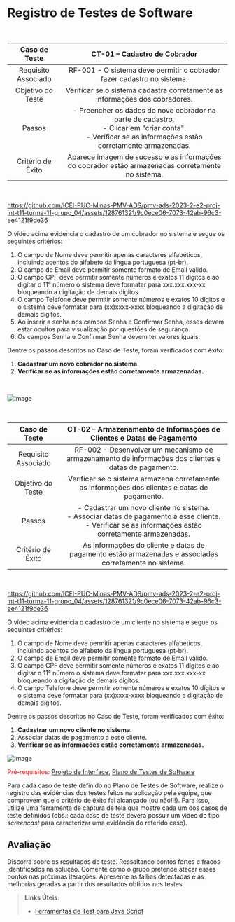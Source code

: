 # Registro de Testes de Software

<br>

| **Caso de Teste** 	| **CT-01 – Cadastro de Cobrador** 	|
|:---:	|:---:	|
| Requisito Associado 	| RF-001 - O sistema deve permitir o cobrador fazer cadastro no sistema. |
| Objetivo do Teste 	| Verificar se o sistema cadastra corretamente as informações dos cobradores. |
| Passos 	| - Preencher os dados do novo cobrador na parte de cadastro. <br> - Clicar em "criar conta". <br> - Verificar se as informações estão corretamente armazenadas. |
| Critério de Êxito | Aparece imagem de sucesso e as informações do cobrador estão armazenadas corretamente no sistema. |
<br>

https://github.com/ICEI-PUC-Minas-PMV-ADS/pmv-ads-2023-2-e2-proj-int-t11-turma-11-grupo_04/assets/128761321/9c0ece06-7073-42ab-96c3-ee4121f9de36

O vídeo acima evidencia o cadastro de um cobrador no sistema e segue os seguintes critérios:
  1. O campo de Nome deve permitir apenas caracteres alfabéticos, incluindo acentos do alfabeto da língua portuguesa (pt-br).
  2. O campo de Email deve permitir somente formato de Email válido.
  3. O campo CPF deve permitir somente números e exatos 11 dígitos e ao digitar o 11° número o sistema deve formatar para xxx.xxx.xxx-xx bloqueando a digitação de demais dígitos.
  4. O campo Telefone deve permitir somente números e exatos 10 dígitos e o sistema deve formatar para (xx)xxxx-xxxx bloqueando a digitação de demais dígitos.
  5. Ao inserir a senha nos campos Senha e Confirmar Senha, esses devem estar ocultos para visualização por questões de segurança.
  6. Os campos Senha e Confirmar Senha devem ter valores iguais.

Dentre os passos descritos no Caso de Teste, foram verificados com êxito:<br>
  1. **Cadastrar um novo cobrador no sistema.**<br>
  2. **Verificar se as informações estão corretamente armazenadas.**
<br>

![image](https://github.com/ICEI-PUC-Minas-PMV-ADS/pmv-ads-2023-2-e2-proj-int-t11-turma-11-grupo_04/assets/104398945/95cc43b3-e953-4277-a798-1e48f5ea1995)

<br>

| **Caso de Teste** 	| **CT-02 – Armazenamento de Informações de Clientes e Datas de Pagamento** 	|
|:---:	|:---:	|
| Requisito Associado 	| RF-002 - Desenvolver um mecanismo de armazenamento de informações dos clientes e datas de pagamento. |
| Objetivo do Teste 	| Verificar se o sistema armazena corretamente as informações dos clientes e datas de pagamento. |
| Passos 	| - Cadastrar um novo cliente no sistema. <br> - Associar datas de pagamento a esse cliente. <br> - Verificar se as informações estão corretamente armazenadas. |
| Critério de Êxito | As informações do cliente e datas de pagamento estão armazenadas e associadas corretamente no sistema. |
<br>

https://github.com/ICEI-PUC-Minas-PMV-ADS/pmv-ads-2023-2-e2-proj-int-t11-turma-11-grupo_04/assets/128761321/9c0ece06-7073-42ab-96c3-ee4121f9de36

O vídeo acima evidencia o cadastro de um cliente no sistema e segue os seguintes critérios:
  1. O campo de Nome deve permitir apenas caracteres alfabéticos, incluindo acentos do alfabeto da língua portuguesa (pt-br).
  2. O campo de Email deve permitir somente formato de Email válido.
  3. O campo CPF deve permitir somente números e exatos 11 dígitos e ao digitar o 11° número o sistema deve formatar para xxx.xxx.xxx-xx bloqueando a digitação de demais dígitos.
  4. O campo Telefone deve permitir somente números e exatos 10 dígitos e o sistema deve formatar para (xx)xxxx-xxxx bloqueando a digitação de demais dígitos.

Dentre os passos descritos no Caso de Teste, foram verificados com êxito:<br>
  1. **Cadastrar um novo cliente no sistema.**<br>
  2. Associar datas de pagamento a esse cliente.<br>
  3. **Verificar se as informações estão corretamente armazenadas.**

![image](https://github.com/ICEI-PUC-Minas-PMV-ADS/pmv-ads-2023-2-e2-proj-int-t11-turma-11-grupo_04/assets/128761321/601d0b14-0bd4-40dd-a699-35cacb4df0ff)



  
<span style="color:red">Pré-requisitos: <a href="3-Projeto de Interface.md"> Projeto de Interface</a></span>, <a href="8-Plano de Testes de Software.md"> Plano de Testes de Software</a>

Para cada caso de teste definido no Plano de Testes de Software, realize o registro das evidências dos testes feitos na aplicação pela equipe, que comprovem que o critério de êxito foi alcançado (ou não!!!). Para isso, utilize uma ferramenta de captura de tela que mostre cada um dos casos de teste definidos (obs.: cada caso de teste deverá possuir um vídeo do tipo _screencast_ para caracterizar uma evidência do referido caso).

## Avaliação

Discorra sobre os resultados do teste. Ressaltando pontos fortes e fracos identificados na solução. Comente como o grupo pretende atacar esses pontos nas próximas iterações. Apresente as falhas detectadas e as melhorias geradas a partir dos resultados obtidos nos testes.

> **Links Úteis**:
> - [Ferramentas de Test para Java Script](https://geekflare.com/javascript-unit-testing/)
